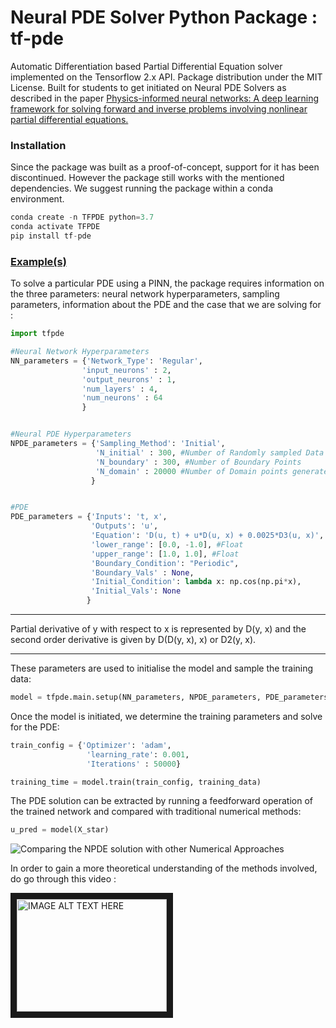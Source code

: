 # Neural PDE Solver Python Package : tf-pde
Automatic Differentiation based Partial Differential Equation solver implemented on the Tensorflow 2.x API. Package distribution under the MIT License. Built for students to get initiated on Neural PDE Solvers as described in the paper [Physics-informed neural networks: A deep learning framework for solving forward and inverse problems involving nonlinear partial differential equations.](https://www.sciencedirect.com/science/article/pii/S0021999118307125)

### Installation 

Since the package was built as a proof-of-concept, support for it has been discontinued. However the package still works with the mentioned dependencies. We suggest running the package within a conda environment. 

```python
conda create -n TFPDE python=3.7
conda activate TFPDE
pip install tf-pde
```

### [Example(s)](https://github.com/gitvicky/tf-pde/tree/master/Examples)
To solve a particular PDE using a PINN, the package requires information on the three parameters: neural network hyperparameters, sampling parameters, information about the PDE and the case that we are solving for : 

```python
import tfpde 

#Neural Network Hyperparameters
NN_parameters = {'Network_Type': 'Regular',
                'input_neurons' : 2,
                'output_neurons' : 1,
                'num_layers' : 4,
                'num_neurons' : 64
                }


#Neural PDE Hyperparameters
NPDE_parameters = {'Sampling_Method': 'Initial',
                   'N_initial' : 300, #Number of Randomly sampled Data points from the IC vector
                   'N_boundary' : 300, #Number of Boundary Points
                   'N_domain' : 20000 #Number of Domain points generated
                  }


#PDE 
PDE_parameters = {'Inputs': 't, x',
                  'Outputs': 'u',
                  'Equation': 'D(u, t) + u*D(u, x) + 0.0025*D3(u, x)',
                  'lower_range': [0.0, -1.0], #Float 
                  'upper_range': [1.0, 1.0], #Float
                  'Boundary_Condition': "Periodic",
                  'Boundary_Vals' : None,
                  'Initial_Condition': lambda x: np.cos(np.pi*x),
                  'Initial_Vals': None
                 }

```
---
Partial derivative of y with respect to x is represented by D(y, x) and the second order derivative is given by D(D(y, x), x) or D2(y, x).
 
---
These parameters are used to initialise the model and sample the training data: 


```python
model = tfpde.main.setup(NN_parameters, NPDE_parameters, PDE_parameters)
```

Once the model is initiated, we determine the training parameters and solve for the PDE: 


```python
train_config = {'Optimizer': 'adam',
                 'learning_rate': 0.001, 
                 'Iterations' : 50000}

training_time = model.train(train_config, training_data)
```

The PDE solution can be extracted by running a feedforward operation of the trained network and compared with traditional numerical methods: 


```python
u_pred = model(X_star)
```
![Comparing the NPDE solution with other Numerical Approaches](https://media.giphy.com/media/fEiUFTciFEaofL5JOp/giphy.gif)


In order to gain a more theoretical understanding of the methods involved, do go through this video : 


<a href="http://www.youtube.com/watch?feature=player_embedded&v=lXeVcMU1D9E
" target="_blank"><img src="http://img.youtube.com/vi/lXeVcMU1D9E/0.jpg" 
alt="IMAGE ALT TEXT HERE" width="240" height="180" border="10" /></a>
